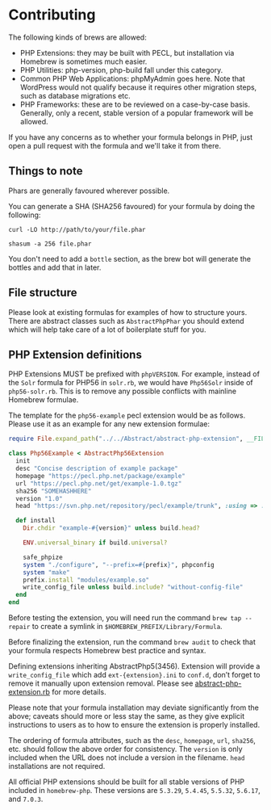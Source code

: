 # Contributing

The following kinds of brews are allowed:

- PHP Extensions: they may be built with PECL, but installation via Homebrew is sometimes much easier.
- PHP Utilities: php-version, php-build fall under this category.
- Common PHP Web Applications: phpMyAdmin goes here. Note that WordPress would not qualify because it requires other migration steps, such as database migrations etc.
- PHP Frameworks: these are to be reviewed on a case-by-case basis. Generally, only a recent, stable version of a popular framework will be allowed.

If you have any concerns as to whether your formula belongs in PHP, just open a pull request with the formula and we'll take it from there.

## Things to note

Phars are generally favoured wherever possible.

You can generate a SHA (SHA256 favoured) for your formula by doing the following:

`curl -LO http://path/to/your/file.phar`

`shasum -a 256 file.phar`

You don't need to add a `bottle` section, as the brew bot will generate the bottles and add that in later.

## File structure

Please look at existing formulas for examples of how to structure yours. 
There are abstract classes such as `AbstractPhpPhar` you should extend which will help take care of a lot of boilerplate stuff for you.

## PHP Extension definitions

PHP Extensions MUST be prefixed with `phpVERSION`. For example, instead of the `Solr` formula for PHP56 in `solr.rb`, we would have `Php56Solr` inside of `php56-solr.rb`. This is to remove any possible conflicts with mainline Homebrew formulae.

The template for the `php56-example` pecl extension would be as follows. Please use it as an example for any new extension formulae:

```ruby
require File.expand_path("../../Abstract/abstract-php-extension", __FILE__)

class Php56Example < AbstractPhp56Extension
  init
  desc "Concise description of example package"
  homepage "https://pecl.php.net/package/example"
  url "https://pecl.php.net/get/example-1.0.tgz"
  sha256 "SOMEHASHHERE"
  version "1.0"
  head "https://svn.php.net/repository/pecl/example/trunk", :using => :svn

  def install
    Dir.chdir "example-#{version}" unless build.head?

    ENV.universal_binary if build.universal?

    safe_phpize
    system "./configure", "--prefix=#{prefix}", phpconfig
    system "make"
    prefix.install "modules/example.so"
    write_config_file unless build.include? "without-config-file"
  end
end
```

Before testing the extension, you will need run the command `brew tap --repair` to create a symlink in `$HOMEBREW_PREFIX/Library/Formula`.

Before finalizing the extension, run the command `brew audit` to check that your formula respects Homebrew best practice and syntax.

Defining extensions inheriting AbstractPhp5(3456). Extension will provide a `write_config_file` which add `ext-{extension}.ini` to `conf.d`, don’t forget to remove it manually upon extension removal. Please see [abstract-php-extension.rb](Abstract/abstract-php-extension.rb) for more details.

Please note that your formula installation may deviate significantly from the above; caveats should more or less stay the same, as they give explicit instructions to users as to how to ensure the extension is properly installed.

The ordering of formula attributes, such as the `desc`, `homepage`, `url`, `sha256`, etc. should follow the above order for consistency. The `version` is only included when the URL does not include a version in the filename. `head` installations are not required.

All official PHP extensions should be built for all stable versions of PHP included in `homebrew-php`. These versions are `5.3.29`, `5.4.45`, `5.5.32`, `5.6.17`, and `7.0.3`.

